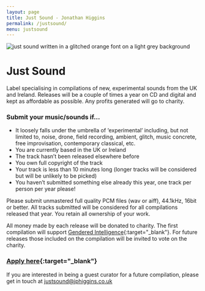 ```yaml
---
layout: page
title: Just Sound - Jonathan Higgins
permalink: /justsound/
menu: justsound
---
```


<img
  sizes="(min-width: 56em) 800px, 90vw"
  srcset="/media/images/justsound_400.jpg 400w,
          /media/images/justsound_600.jpg 600w,
          /media/images/justsound.jpg 800w"
  alt="just sound written in a glitched orange font on a light grey background">

# Just Sound

Label specialising in compilations of new, experimental sounds from the UK and Ireland. Releases will be a couple of times a year on CD and digital and kept as affordable as possible. Any profits generated will go to charity. 

### Submit your music/sounds if…
- It loosely falls under the umbrella of ‘experimental’ including, but not limited to, noise, drone, field recording, ambient, glitch, music concrete, free improvisation, contemporary classical, etc. 
- You are currently based in the UK or Ireland
- The track hasn’t been released elsewhere before 
- You own full copyright of the track
- Your track is less than 10 minutes long (longer tracks will be considered but will be unlikely to be picked)
- You haven’t submitted something else already this year, one track per person per year please!

Please submit unmastered full quality PCM files (wav or aiff), 44.1kHz, 16bit or better. All tracks submitted will be considered for all compilations released that year. You retain all ownership of your work.

All money made by each release will be donated to charity. The first compilation will support [Gendered Intelligence](https://genderedintelligence.co.uk/){:target="_blank"}. For future releases those included on the compilation will be invited to vote on the charity. 

### [Apply here](https://forms.gle/kswE6G149TGaaLre9){:target="_blank"}

If you are interested in being a guest curator for a future compilation, please get in touch at justsound@jphiggins.co.uk


